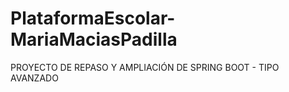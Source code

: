 # PlataformaEscolar-MariaMaciasPadilla
PROYECTO DE REPASO Y AMPLIACIÓN DE SPRING BOOT - TIPO AVANZADO

